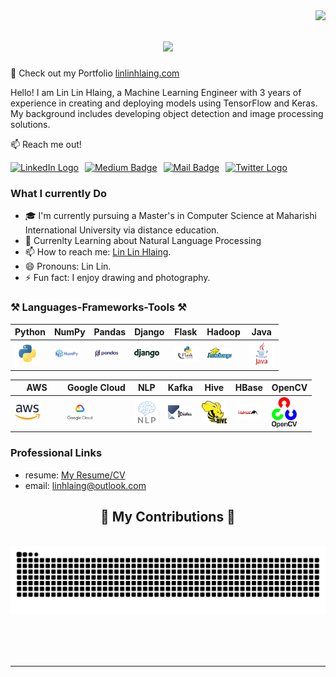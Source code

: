 <img align="right" src="https://visitor-badge.laobi.icu/badge?page_id=linlinhlaing.linlinhlaing" />

<h1 align="center">
    <img src="https://readme-typing-svg.herokuapp.com/?font=Righteous&size=35&center=true&vCenter=true&width=500&height=70&duration=4000&lines=Hi+There!+👋;+I'm+Lin+Lin!;" />
</h1>



🚀 Check out my  Portfolio [linlinhlaing.com](https://linlinhlaing.com/) 

Hello!
I am Lin Lin Hlaing, a Machine Learning Engineer with 3 years of experience in creating and deploying models using TensorFlow and Keras. My background includes developing object detection and image processing solutions.

:mailbox: Reach me out!

<div style="display: flex; align-items: center; gap: 10px;">

<a href="https://www.linkedin.com/in/lin-hlaing/">
    <img src="https://cdn-icons-png.flaticon.com/512/174/174857.png" alt="LinkedIn Logo" width="20" height="20" />
</a>

<a href="https://medium.com/@linhlaing">
    <img src="https://img.shields.io/badge/-Medium-00ab6c?style=flat&logo=medium&logoColor=white" alt="Medium Badge" />
</a>

<a href="mailto:linhlaing@outlook.com">
    <img src="https://img.shields.io/badge/-Outlook-0072C6?style=flat&logo=microsoftoutlook&logoColor=white" alt="Mail Badge" />
</a>

<a href="https://twitter.com/LLinhlaing68616">
    <img src="https://cdn-icons-png.flaticon.com/512/733/733579.png" alt="Twitter Logo" width="20" height="20" />
</a>

</div>

<!-- TODO: Add last video link -->

### What I currently Do
- 🎓 I'm currently pursuing a Master's in Computer Science at Maharishi International University via distance education.
- 🤖 Currenlty Learning about Natural Language Processing
- 📫 How to reach me: [Lin Lin Hlaing](https://www.linkedin.com/in/lin-hlaing/).
- 😄 Pronouns: Lin Lin.
- ⚡ Fun fact: I enjoy drawing and photography.

### ⚒️ Languages-Frameworks-Tools ⚒️


<!-- TODO: Make technologies links takes you to repositories -->
| Python | NumPy | Pandas | Django | Flask | Hadoop | Java |
|--------|-------|--------|--------|-------|--------|------|
| [<img src="images/python.png" alt="Python" width="40"/>](https://www.python.org/) | [<img src="images/numpy.png" alt="NumPy" width="40"/>](https://numpy.org/) | [<img src="images/pandas.png" alt="Pandas" width="40"/>](https://pandas.pydata.org/) | [<img src="images/django.png" alt="Django" width="40"/>](https://www.djangoproject.com/) | [<img src="images/flask.png" alt="Flask" width="40"/>](https://flask.palletsprojects.com/) | [<img src="images/hadoop.png" alt="Hadoop" width="40"/>](https://hadoop.apache.org/) | [<img src="images/java.png" alt="Java" width="40"/>](https://www.java.com/) |

| AWS | Google Cloud | NLP | Kafka | Hive | HBase | OpenCV |
|-----|--------------|-----|-------|------|-------|--------|
| [<img src="images/aws.png" alt="AWS" width="40"/>](https://aws.amazon.com/) &nbsp; &nbsp; &nbsp; &nbsp; | [<img src="images/google-cloud.png" alt="Google Cloud" width="40"/>](https://cloud.google.com/) &nbsp; &nbsp; &nbsp; &nbsp; | [<img src="images/nlp.png" alt="Natural Language Processing" width="40"/>](https://en.wikipedia.org/wiki/Natural_language_processing) | [<img src="images/kafka.png" alt="Kafka" width="40"/>](https://kafka.apache.org/) | [<img src="images/hive.png" alt="Hive" width="40"/>](https://hive.apache.org/) | [<img src="images/hbase.png" alt="HBase" width="40"/>](https://hbase.apache.org/) | [<img src="images/opencv.svg" alt="OpenCV" width="40"/>](https://opencv.org/) |

### Professional Links
- resume: [My Resume/CV](https://linlinhlaing.com/LinHlaing-resume.pdf)
- email: linhlaing@outlook.com



<div align="center">
  <h2>🐍 My Contributions 🐍</h2>
  <br>
  <img alt="snake eating my contributions" src="https://raw.githubusercontent.com/linlinhlaing/linlinhlaing/output/github-contribution-grid-snake.svg" />
  
  <br/><br/><br/>
</div>

<hr/>



